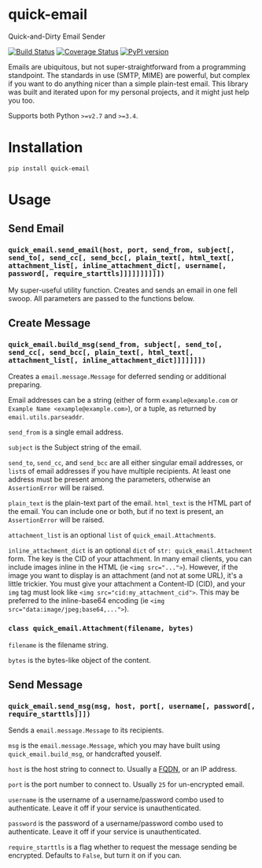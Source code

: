 # quick-email
Quick-and-Dirty Email Sender

[![Build Status](https://travis-ci.org/murrple-1/quick-email-python.svg?branch=master)](https://travis-ci.org/murrple-1/quick-email-python) [![Coverage Status](https://coveralls.io/repos/github/murrple-1/quick-email-python/badge.svg?branch=master)](https://coveralls.io/github/murrple-1/quick-email-python?branch=master) [![PyPI version](https://badge.fury.io/py/quick-email.svg)](https://badge.fury.io/py/quick-email)

Emails are ubiquitous, but not super-straightforward from a programming standpoint. The standards in use (SMTP, MIME) are powerful, but complex if you want to do anything nicer than a simple plain-test email. This library was built and iterated upon for my personal projects, and it might just help you too.

Supports both Python `>=v2.7` and `>=3.4`.

# Installation

`pip install quick-email`

# Usage

## Send Email

### `quick_email.send_email(host, port, send_from, subject[, send_to[, send_cc[, send_bcc[, plain_text[, html_text[, attachment_list[, inline_attachment_dict[, username[, password[, require_starttls]]]]]]]]]])`
My super-useful utility function. Creates and sends an email in one fell swoop. All parameters are passed to the functions below.

## Create Message

### `quick_email.build_msg(send_from, subject[, send_to[, send_cc[, send_bcc[, plain_text[, html_text[, attachment_list[, inline_attachment_dict]]]]]]])`
Creates a `email.message.Message` for deferred sending or additional preparing.

Email addresses can be a string (either of form `example@example.com` or `Example Name <example@example.com>`), or a tuple, as returned by `email.utils.parseaddr`.

`send_from` is a single email address.

`subject` is the Subject string of the email.

`send_to`, `send_cc`, and `send_bcc` are all either singular email addresses, or `list`s of email addresses if you have multiple recipients. At least one address must be present among the parameters, otherwise an `AssertionError` will be raised.

`plain_text` is the plain-text part of the email. `html_text` is the HTML part of the email. You can include one or both, but if no text is present, an `AssertionError` will be raised.

`attachment_list` is an optional `list` of `quick_email.Attachment`s.

`inline_attachment_dict` is an optional `dict` of `str: quick_email.Attachment` form. The key is the CID of your attachment. In many email clients, you can include images inline in the HTML (ie `<img src="...">`). However, if the image you want to display is an attachment (and not at some URL), it's a little trickier. You must give your attachment a Content-ID (CID), and your `img` tag must look like `<img src="cid:my_attachment_cid">`. This may be preferred to the inline-base64 encoding (ie `<img src="data:image/jpeg;base64,...">`).

### `class quick_email.Attachment(filename, bytes)`
`filename` is the filename string.

`bytes` is the bytes-like object of the content.

## Send Message

### `quick_email.send_msg(msg, host, port[, username[, password[, require_starttls]]])`
Sends a `email.message.Message` to its recipients.

`msg` is the `email.message.Message`, which you may have built using `quick_email.build_msg`, or handcrafted youself.

`host` is the host string to connect to. Usually a [FQDN](https://en.wikipedia.org/wiki/Fully_qualified_domain_name), or an IP address.

`port` is the port number to connect to. Usually `25` for un-encrypted email.

`username` is the username of a username/password combo used to authenticate. Leave it off if your service is unauthenticated.

`password` is the password of a username/password combo used to authenticate. Leave it off if your service is unauthenticated.

`require_starttls` is a flag whether to request the message sending be encrypted. Defaults to `False`, but turn it on if you can.
